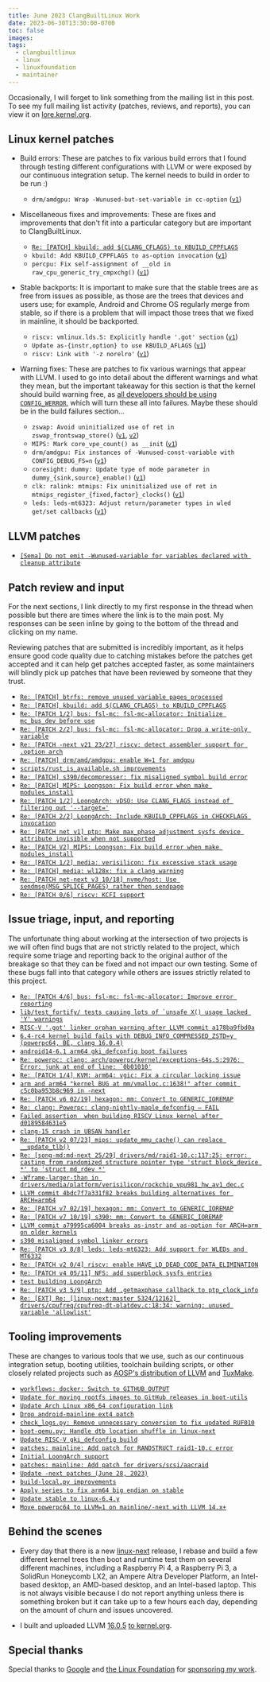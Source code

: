 ```yaml
---
title: June 2023 ClangBuiltLinux Work
date: 2023-06-30T13:30:00-0700
toc: false
images:
tags:
  - clangbuiltlinux
  - linux
  - linuxfoundation
  - maintainer
---
```


Occasionally, I will forget to link something from the mailing list in this post. To see my full mailing list activity (patches, reviews, and reports), you can view it on [lore.kernel.org](https://lore.kernel.org/all/?q=f:nathan@kernel.org).

## Linux kernel patches

* Build errors: These are patches to fix various build errors that I found through testing different configurations with LLVM or were exposed by our continuous integration setup. The kernel needs to build in order to be run :)

  * `drm/amdgpu: Wrap -Wunused-but-set-variable in cc-option` ([`v1`](https://lore.kernel.org/20230608-amdgpu-wrap-wunused-but-set-variable-in-cc-option-v1-1-48ca005f2247@kernel.org/))

* Miscellaneous fixes and improvements: These are fixes and improvements that don't fit into a particular category but are important to ClangBuiltLinux.

  * [`Re: [PATCH] kbuild: add $(CLANG_CFLAGS) to KBUILD_CPPFLAGS`](https://lore.kernel.org/20230602152519.GA3007575@dev-arch.thelio-3990X/)
  * `kbuild: Add KBUILD_CPPFLAGS to as-option invocation` ([`v1`](https://lore.kernel.org/20230606-fix-as-option-after-clang_flags-move-v1-1-a7f7b23a35e3@kernel.org/))
  * `percpu: Fix self-assignment of __old in raw_cpu_generic_try_cmpxchg()` ([`v1`](https://lore.kernel.org/20230607-fix-shadowing-in-raw_cpu_generic_try_cmpxchg-v1-1-8f0a3d930d43@kernel.org/))

* Stable backports: It is important to make sure that the stable trees are as free from issues as possible, as those are the trees that devices and users use; for example, Android and Chrome OS regularly merge from stable, so if there is a problem that will impact those trees that we fixed in mainline, it should be backported.

  * `riscv: vmlinux.lds.S: Explicitly handle '.got' section` ([`v1`](https://lore.kernel.org/20230605-6-3-riscv-got-orphan-warning-llvm-17-v1-1-72c4f11e020f@kernel.org/))
  * `Update as-{instr,option} to use KBUILD_AFLAGS` ([`v1`](https://lore.kernel.org/20230612-6-1-asssembler-target-llvm-17-v1-0-75605d553401@kernel.org/))
  * `riscv: Link with '-z norelro'` ([`v1`](https://lore.kernel.org/20230620-6-3-fix-got-relro-error-lld-v1-1-f3e71ec912d1@kernel.org/))

* Warning fixes: These are patches to fix various warnings that appear with LLVM. I used to go into detail about the different warnings and what they mean, but the important takeaway for this section is that the kernel should build warning free, as [all developers should be using `CONFIG_WERROR`](https://lore.kernel.org/r/CAHk-=wifoM9VOp-55OZCRcO9MnqQ109UTuCiXeZ-eyX_JcNVGg@mail.gmail.com/), which will turn these all into failures. Maybe these should be in the build failures section...

  * `zswap: Avoid uninitialized use of ret in zswap_frontswap_store()` ([`v1`](https://lore.kernel.org/20230601-zswap-cgroup-wsometimes-uninitialized-v1-1-35debdd19293@kernel.org/), [`v2`](https://lore.kernel.org/20230601-zswap-cgroup-wsometimes-uninitialized-v2-1-84912684ac35@kernel.org/))
  * `MIPS: Mark core_vpe_count() as __init` ([`v1`](https://lore.kernel.org/20230615-mips-mark-core_vpe_count-as-init-v1-1-99c124367ea8@kernel.org/))
  * `drm/amdgpu: Fix instances of -Wunused-const-variable with CONFIG_DEBUG_FS=n` ([`v1`](https://lore.kernel.org/20230615-amdgpu-wunused-const-variable-wo-debugfs-v1-0-06efd224aebb@kernel.org/))
  * `coresight: dummy: Update type of mode parameter in dummy_{sink,source}_enable()` ([`v1`](https://lore.kernel.org/20230616-coresight-dummy-fix-kcfi-warnings-v1-1-c55c64f8f0f5@kernel.org/))
  * `clk: ralink: mtmips: Fix uninitialized use of ret in mtmips_register_{fixed,factor}_clocks()` ([`v1`](https://lore.kernel.org/20230622-mips-ralink-clk-wuninitialized-v1-1-ea9041240d10@kernel.org/))
  * `leds: leds-mt6323: Adjust return/parameter types in wled get/set callbacks` ([`v1`](https://lore.kernel.org/20230622-mt6323-wled-wincompatible-function-pointer-types-strict-v1-1-6ad256f220e8@kernel.org/))



## LLVM patches

* [`[Sema] Do not emit -Wunused-variable for variables declared with cleanup attribute`](https://github.com/llvm/llvm-project/commit/877210faa447f4cc7db87812f8ed80e398fedd61)



## Patch review and input

For the next sections, I link directly to my first response in the thread when possible but there are times where the link is to the main post. My responses can be seen inline by going to the bottom of the thread and clicking on my name.

Reviewing patches that are submitted is incredibly important, as it helps ensure good code quality due to catching mistakes before the patches get accepted and it can help get patches accepted faster, as some maintainers will blindly pick up patches that have been reviewed by someone that they trust.

* [`Re: [PATCH] btrfs: remove unused variable pages_processed`](https://lore.kernel.org/20230601182957.GA3028824@dev-arch.thelio-3990X/)
* [`Re: [PATCH] kbuild: add $(CLANG_CFLAGS) to KBUILD_CPPFLAGS`](https://lore.kernel.org/20230602152519.GA3007575@dev-arch.thelio-3990X/)
* [`Re: [PATCH 1/2] bus: fsl-mc: fsl-mc-allocator: Initialize mc_bus_dev before use`](https://lore.kernel.org/20230605153915.GB2480995@dev-arch.thelio-3990X/)
* [`Re: [PATCH 2/2] bus: fsl-mc: fsl-mc-allocator: Drop a write-only variable`](https://lore.kernel.org/20230605154126.GC2480995@dev-arch.thelio-3990X/)
* [`Re: [PATCH -next v21 23/27] riscv: detect assembler support for .option arch`](https://lore.kernel.org/20230605154832.GA3049210@dev-arch.thelio-3990X/)
* [`Re: [PATCH] drm/amd/amdgpu: enable W=1 for amdgpu`](https://lore.kernel.org/20230609201754.GA3961359@dev-arch.thelio-3990X/)
* [`scripts/rust_is_available.sh improvements`](https://lore.kernel.org/20230616001631.463536-1-ojeda@kernel.org/)
* [`Re: [PATCH] s390/decompresser: fix misaligned symbol build error`](https://lore.kernel.org/20230622143538.GA1138962@dev-arch.thelio-3990X/)
* [`Re: [PATCH] MIPS: Loongson: Fix build error when make modules_install`](https://lore.kernel.org/20230626160720.GA2174263@dev-arch.thelio-3990X/)
* [`Re: [PATCH 1/2] LoongArch: vDSO: Use CLANG_FLAGS instead of filtering out '--target='`](https://lore.kernel.org/20230627162456.GA223742@dev-arch.thelio-3990X/)
* [`Re: [PATCH 2/2] LoongArch: Include KBUILD_CPPFLAGS in CHECKFLAGS invocation`](https://lore.kernel.org/20230627162512.GB223742@dev-arch.thelio-3990X/)
* [`Re: [PATCH net v1] ptp: Make max_phase_adjustment sysfs device attribute invisible when not supported`](https://lore.kernel.org/20230627233344.GA1914803@dev-arch.thelio-3990X/)
* [`Re: [PATCH V2] MIPS: Loongson: Fix build error when make modules_install`](https://lore.kernel.org/20230628152208.GA250029@dev-arch.thelio-3990X/)
* [`Re: [PATCH 1/2] media: verisilicon: fix excessive stack usage`](https://lore.kernel.org/20230628182617.GA911656@dev-arch.thelio-3990X/)
* [`Re: [PATCH] media: wl128x: fix a clang warning`](https://lore.kernel.org/20230630155427.GA2889176@dev-arch.thelio-3990X/)
* [`Re: [PATCH net-next v3 10/18] nvme/host: Use sendmsg(MSG_SPLICE_PAGES) rather then sendpage`](https://lore.kernel.org/20230630161043.GA2902645@dev-arch.thelio-3990X/)
* [`Re: [PATCH 0/6] riscv: KCFI support`](https://lore.kernel.org/20230630201354.GA3346845@dev-arch.thelio-3990X/)



## Issue triage, input, and reporting

The unfortunate thing about working at the intersection of two projects is we will often find bugs that are not strictly related to the project, which require some triage and reporting back to the original author of the breakage so that they can be fixed and not impact our own testing. Some of these bugs fall into that category while others are issues strictly related to this project.

* [`Re: [PATCH 4/6] bus: fsl-mc: fsl-mc-allocator: Improve error reporting`](https://lore.kernel.org/20230601154101.GA2368233@dev-arch.thelio-3990X/)
* [```lib/test_fortify/ tests causing lots of `unsafe X() usage lacked 'Y' warnings```](https://github.com/ClangBuiltLinux/linux/issues/1863)
* [`RISC-V '.got' linker orphan warning after LLVM commit a178ba9fbd0a`](https://github.com/ClangBuiltLinux/linux/issues/1865)
* [`6.4-rc4 kernel build fails with DEBUG_INFO_COMPRESSED_ZSTD=y (powerpc64, BE, clang 16.0.4)`](https://github.com/ClangBuiltLinux/linux/issues/1866)
* [`android14-6.1 arm64 gki_defconfig boot failures`](https://github.com/ClangBuiltLinux/continuous-integration2/issues/578)
* [```Re: powerpc: clang: arch/powerpc/kernel/exceptions-64s.S:2976: Error: junk at end of line: `0b01010'```](https://lore.kernel.org/20230606153150.GA128872@dev-arch.thelio-3990X/)
* [`Re: [PATCH 1/4] KVM: arm64: vgic: Fix a circular locking issue`](https://lore.kernel.org/20230606221525.GA2269598@dev-arch.thelio-3990X/)
* [`arm and arm64 "kernel BUG at mm/vmalloc.c:1638!" after commit c5c0ba953b8c969 in -next`](https://github.com/ClangBuiltLinux/linux/issues/1868)
* [`Re: [PATCH v6 02/19] hexagon: mm: Convert to GENERIC_IOREMAP`](https://lore.kernel.org/20230612160237.GA199007@dev-arch.thelio-3990X/)
* [`Re: clang: Powerpc: clang-nightly-maple_defconfig — FAIL`](https://lore.kernel.org/20230612185424.GA2891387@dev-arch.thelio-3990X/)
* [`Failed assertion  when building RISCV Linux kernel after d0189584631e5`](https://github.com/llvm/llvm-project/issues/63293)
* [`clang-15 crash in UBSAN handler`](https://github.com/ClangBuiltLinux/linux/issues/1873)
* [`Re: [PATCH v2 07/23] mips: update_mmu_cache() can replace __update_tlb()`](https://lore.kernel.org/20230614231758.GA1503611@dev-arch.thelio-3990X/)
* [`Re: [song-md:md-next 25/29] drivers/md/raid1-10.c:117:25: error: casting from randomized structure pointer type 'struct block_device *' to 'struct md_rdev *'`](https://lore.kernel.org/20230615154123.GA3665766@dev-arch.thelio-3990X/)
* [`-Wframe-larger-than in drivers/media/platform/verisilicon/rockchip_vpu981_hw_av1_dec.c`](https://github.com/ClangBuiltLinux/linux/issues/1875)
* [`LLVM commit 4bdc7f7a331f82 breaks building alternatives for ARCH=arm64`](https://github.com/ClangBuiltLinux/linux/issues/1876)
* [`Re: [PATCH v7 02/19] hexagon: mm: Convert to GENERIC_IOREMAP`](https://lore.kernel.org/20230621190834.GA842758@dev-arch.thelio-3990X/)
* [`Re: [PATCH v7 10/19] s390: mm: Convert to GENERIC_IOREMAP`](https://lore.kernel.org/20230621192133.GB842758@dev-arch.thelio-3990X/)
* [`LLVM commit a79995ca6004 breaks as-instr and as-option for ARCH=arm on older kernels`](https://github.com/ClangBuiltLinux/linux/issues/1878)
* [`s390 misaligned symbol linker errors`](https://github.com/ClangBuiltLinux/linux/issues/1747)
* [`Re: [PATCH v3 8/8] leds: leds-mt6323: Add support for WLEDs and MT6332`](https://lore.kernel.org/20230621213124.GA2689001@dev-arch.thelio-3990X/)
* [`Re: [PATCH v2 0/4] riscv: enable HAVE_LD_DEAD_CODE_DATA_ELIMINATION`](https://lore.kernel.org/20230622215327.GA1135447@dev-arch.thelio-3990X/)
* [`Re: [PATCH v4 05/11] NFS: add superblock sysfs entries`](https://lore.kernel.org/20230626211223.GA3771155@dev-arch.thelio-3990X/)
* [`test building LoongArch`](https://github.com/ClangBuiltLinux/linux/issues/1787)
* [`Re: [PATCH v3 5/9] ptp: Add .getmaxphase callback to ptp_clock_info`](https://lore.kernel.org/20230627162146.GA114473@dev-arch.thelio-3990X/)
* [`Re: [EXT] Re: [linux-next:master 5324/12162] drivers/cpufreq/cpufreq-dt-platdev.c:18:34: warning: unused variable 'allowlist'`](https://lore.kernel.org/20230628153923.GA254367@dev-arch.thelio-3990X/)



## Tooling improvements

These are changes to various tools that we use, such as our continuous integration setup, booting utilities, toolchain building scripts, or other closely related projects such as [AOSP's distribution of LLVM](https://android.googlesource.com/platform/prebuilts/clang/host/linux-x86/) and [TuxMake](https://tuxmake.org).

* [`workflows: docker: Switch to GITHUB_OUTPUT`](https://github.com/ClangBuiltLinux/containers/pull/49)
* [`Update for moving rootfs images to GitHub releases in boot-utils`](https://github.com/ClangBuiltLinux/continuous-integration2/pull/577)
* [`Update Arch Linux x86_64 configuration link`](https://github.com/ClangBuiltLinux/continuous-integration2/pull/580)
* [`Drop android-mainline ext4 patch`](https://github.com/ClangBuiltLinux/continuous-integration2/pull/583)
* [`check_logs.py: Remove unnecessary conversion to fix updated RUF010`](https://github.com/ClangBuiltLinux/continuous-integration2/pull/584)
* [`boot-qemu.py: Handle dtb location shuffle in linux-next`](https://github.com/ClangBuiltLinux/boot-utils/pull/107)
* [`Update RISC-V gki_defconfig build`](https://github.com/ClangBuiltLinux/continuous-integration2/pull/586)
* [`patches: mainline: Add patch for RANDSTRUCT raid1-10.c error`](https://github.com/ClangBuiltLinux/continuous-integration2/pull/587)
* [`Initial LoongArch support`](https://github.com/ClangBuiltLinux/boot-utils/pull/109)
* [`patches: mainline: Add patch for drivers/scsi/aacraid`](https://github.com/ClangBuiltLinux/continuous-integration2/pull/588)
* [`Update -next patches (June 28, 2023)`](https://github.com/ClangBuiltLinux/continuous-integration2/pull/589)
* [`build-local.py improvements`](https://github.com/ClangBuiltLinux/continuous-integration2/pull/590)
* [`Apply series to fix arm64 big endian on stable`](https://github.com/ClangBuiltLinux/continuous-integration2/pull/591)
* [`Update stable to linux-6.4.y`](https://github.com/ClangBuiltLinux/continuous-integration2/pull/592)
* [`Move powerpc64 to LLVM=1 on mainline/-next with LLVM 14.x+`](https://github.com/ClangBuiltLinux/continuous-integration2/pull/593)



## Behind the scenes

* Every day that there is a new [linux-next](https://git.kernel.org/pub/scm/linux/kernel/git/next/linux-next.git/) release, I rebase and build a few different kernel trees then boot and runtime test them on several different machines, including a Raspberry Pi 4, a Raspberry Pi 3, a SolidRun Honeycomb LX2, an Ampere Altra Developer Platform, an Intel-based desktop, an AMD-based desktop, and an Intel-based laptop. This is not always visible because I do not report anything unless there is something broken but it can take up to a few hours each day, depending on the amount of churn and issues uncovered.

* I built and uploaded LLVM [16.0.5](https://github.com/llvm/llvm-project/releases/llvmorg-16.0.5) [to kernel.org](https://lore.kernel.org/20230602180459.GA574022@dev-arch.thelio-3990X/).



## Special thanks

Special thanks to [Google](https://www.google.com/) and [the Linux Foundation](https://www.linuxfoundation.org) for [sponsoring my work](https://www.linuxfoundation.org/press/press-release/google-funds-linux-kernel-developers-to-focus-exclusively-on-security).
